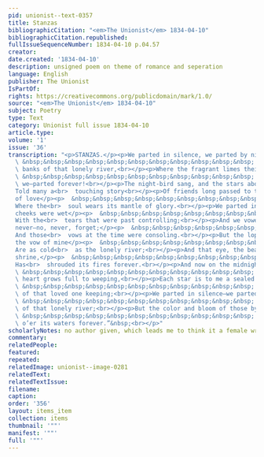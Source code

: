 ```yaml
---
pid: unionist--text-0357
title: Stanzas
bibliographicCitation: "<em>The Unionist</em> 1834-04-10"
bibliographicCitation.republished: 
fullIssueSequenceNumber: 1834-04-10 p.04.57
creator: 
date.created: '1834-04-10'
description: unsigned poem on theme of romance and seperation
language: English
publisher: The Unionist
IsPartOf: 
rights: https://creativecommons.org/publicdomain/mark/1.0/
source: "<em>The Unionist</em> 1834-04-10"
subject: Poetry
type: Text
category: Unionist full issue 1834-04-10
article.type: 
volume: '1'
issue: '36'
transcription: "<p>STANZAS.</p><p>We parted in silence, we parted by night,</p><p>
  \ &nbsp;&nbsp;&nbsp;&nbsp;&nbsp;&nbsp;&nbsp;&nbsp;&nbsp;&nbsp;&nbsp; On the<br>
  \ banks of that lonely river,<br></p><p>Where the fragrant limes their boughs united,</p><p>
  \ &nbsp;&nbsp;&nbsp;&nbsp;&nbsp;&nbsp;&nbsp;&nbsp;&nbsp;&nbsp;&nbsp; We met—and<br>
  \ we—parted forever!<br></p><p>The night-bird sang, and the stars above</p><p>  &nbsp;&nbsp;&nbsp;&nbsp;&nbsp;&nbsp;&nbsp;&nbsp;&nbsp;&nbsp;&nbsp;
  Told many a<br>  touching story<br></p><p>Of friends long passed to the kingdom
  of love</p><p>  &nbsp;&nbsp;&nbsp;&nbsp;&nbsp;&nbsp;&nbsp;&nbsp;&nbsp;&nbsp;&nbsp;
  Where the<br>  soul wears its mantle of glory.<br></p><p>We parted in silence—Our
  cheeks were wet</p><p>  &nbsp;&nbsp;&nbsp;&nbsp;&nbsp;&nbsp;&nbsp;&nbsp;&nbsp;&nbsp;&nbsp;
  With the<br>  tears that were past controlling;<br></p><p>And we vowed we would
  never—no, never, forget;</p><p>  &nbsp;&nbsp;&nbsp;&nbsp;&nbsp;&nbsp;&nbsp;&nbsp;&nbsp;&nbsp;&nbsp;
  And those<br>  vows at the time were consoling.<br></p><p>But the lops that echoed
  the vow of mine</p><p>  &nbsp;&nbsp;&nbsp;&nbsp;&nbsp;&nbsp;&nbsp;&nbsp;&nbsp;&nbsp;&nbsp;
  Are as cold<br>  as the lonely river;<br></p><p>And that eye, the beautiful spirit’s
  shrine,</p><p>  &nbsp;&nbsp;&nbsp;&nbsp;&nbsp;&nbsp;&nbsp;&nbsp;&nbsp;&nbsp;&nbsp;
  Has<br>  shrouded its fires forever.<br></p><p>And now on the midnight sky I look,</p><p>
  \ &nbsp;&nbsp;&nbsp;&nbsp;&nbsp;&nbsp;&nbsp;&nbsp;&nbsp;&nbsp;&nbsp; And my<br>
  \ heart grows full to weeping,<br></p><p>Each star is to me a sealed book,</p><p>
  \ &nbsp;&nbsp;&nbsp;&nbsp;&nbsp;&nbsp;&nbsp;&nbsp;&nbsp;&nbsp;&nbsp; Some tale<br>
  \ of that loved one keeping;<br></p><p>We parted in silence—we parted in tears,</p><p>
  \ &nbsp;&nbsp;&nbsp;&nbsp;&nbsp;&nbsp;&nbsp;&nbsp;&nbsp;&nbsp;&nbsp; On the bank<br>
  \ of that lonely river;<br></p><p>But the color and bloom of those by-gone years,</p><p>
  \ &nbsp;&nbsp;&nbsp;&nbsp;&nbsp;&nbsp;&nbsp;&nbsp;&nbsp;&nbsp;&nbsp; Shall hang<br>
  \ o’er its waters forever.”&nbsp;<br></p>"
scholarlyNotes: no author given, which leads me to think it a female writer
commentary: 
relatedPeople: 
featured: 
repeated: 
relatedImage: unionist--image-0281
relatedText: 
relatedTextIssue: 
filename: 
caption: 
order: '356'
layout: items_item
collection: items
thumbnail: '""'
manifest: '""'
full: '""'
---
```

